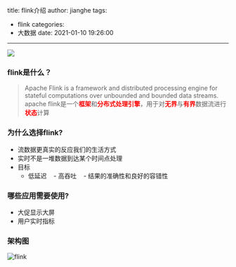 title: flink介绍
author: jianghe
tags:
  - flink
categories:
  - 大数据
date: 2021-01-10 19:26:00
---

![](/images/pasted-1.png)
### flink是什么？
> Apache Flink is a framework and distributed processing engine for stateful computations over unbounded and bounded data streams.
> apache flink是一个<font color='red'>**框架**</font>和<font color='red'>**分布式处理引擎**</font>，用于对<font color='red'>**无界**</font>与<font color='red'>**有界**</font>数据流进行<font color='red'>**状态**</font>计算

### 为什么选择flink?
- 流数据更真实的反应我们的生活方式
- 实时不是一堆数据到达某个时间点处理
- 目标
	- 低延迟
    - 高吞吐
    - 结果的准确性和良好的容错性

### 哪些应用需要使用?
- 大促显示大屏
- 用户实时指标

### 架构图
![flink](/images/pasted-0.png)

